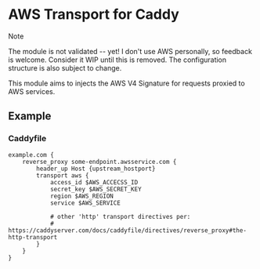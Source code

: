 AWS Transport for Caddy
======

> [!NOTE]
> The module is not validated -- yet! I don't use AWS personally, so feedback is welcome. Consider it WIP until this is removed.
> The configuration structure is also subject to change.

This module aims to injects the AWS V4 Signature for requests proxied to AWS services.


## Example

### Caddyfile

```caddyfile
example.com {
	reverse_proxy some-endpoint.awsservice.com {
		header_up Host {upstream_hostport}
		transport aws {
			access_id $AWS_ACCECSS_ID
			secret_key $AWS_SECRET_KEY
			region $AWS_REGION
			service $AWS_SERVICE

			# other 'http' transport directives per:
			# https://caddyserver.com/docs/caddyfile/directives/reverse_proxy#the-http-transport 
		}
	}
}
```

